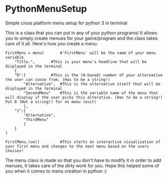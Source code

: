# PythonMenuSetup
Simple cross platform menu setup for python 3 in terminal

This is a class that you can put in any of your python programs!
It allows you to simply create menues for your game/program and the class takes care of it all.
Here's how you create a menu:

	FirstMenu = menu(		#'FirstMenu' will be the name of your menu variable
		"Title.",		#This is your menu's headline that will be displayed in the terminal
		{
		"0":[			#This is the (0-based) number of your alternative the user can coose from. (Has to be a string!)
			"Alternative",	#This is the alternative itself that will be displayed in the terminal
			"SecondMenu"	#This is the variable name of the menu that will display if the user picks this alterative. (Has to be a string!) Put 0 (Not a string!) for no menu (exit)
			],
		"1":[
			"Alternative",
			"ThirdMenu"
			]
		}
	)

	FirstMenu.run()			#This starts an interactive visualization of your first menu and changes to the next menu based on the users choises!

The menu class is made so that you don't have to modify it in order to add menues, It takes care of the dirty work for you.
Hope this helped some of you when it comes to menu creation in python :)
